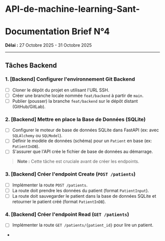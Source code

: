 # API-de-machine-learning-Sant-
# Documentation Brief N°4

**Délai :** 27 Octobre 2025 - 31 Octobre 2025

---

## Tâches Backend

### 1. [Backend] Configurer l'environnement Git Backend
- [ ] Cloner le dépôt du projet en utilisant l'URL SSH.
- [ ] Créer une branche locale nommée `feat/backend` à partir de `main`.
- [ ] Publier (pousser) la branche `feat/backend` sur le dépôt distant (GitHub/GitLab).

### 2. [Backend] Mettre en place la Base de Données (SQLite)
- [ ] Configurer le moteur de base de données SQLite dans FastAPI (ex: avec `SQLAlchemy` ou `SQLModel`).
- [ ] Définir le modèle de données (schéma) pour un `Patient` en base (ex: `PatientInDB`).
- [ ] S'assurer que l'API crée le fichier de base de données au démarrage.

> **Note :** Cette tâche est cruciale avant de créer les endpoints.

### 3. [Backend] Créer l'endpoint Create (`POST /patients`)
- [ ] Implémenter la route `POST /patients`.
- [ ] La route doit prendre les données du patient (format `PatientInput`).
- [ ] La route doit sauvegarder le patient dans la base de données SQLite et retourner le patient créé (format `PatientInDB`).

### 4. [Backend] Créer l'endpoint Read (`GET /patients`)
- [ ] Implémenter la route `GET /patients/{patient_id}` pour lire un patient.
-